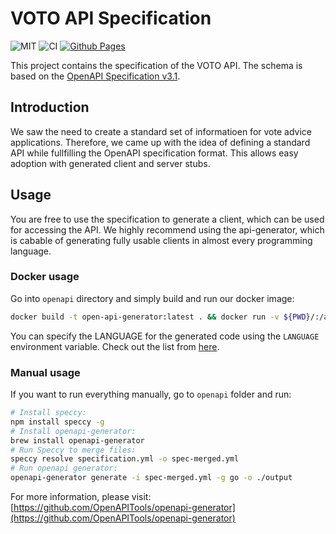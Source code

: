 # VOTO API Specification

![MIT](https://img.shields.io/badge/license-MIT-blue.svg)
![CI](https://github.com/voto-vote/api-specification/workflows/redoc%20gh%20pages/badge.svg)
[![Github Pages](https://img.shields.io/website-up-down-green-red/http/shields.io.svg)](https://voto-vote.github.io/api-specification/)

This project contains the specification of the VOTO API. The schema is based on the [OpenAPI Specification v3.1](https://github.com/OAI/OpenAPI-Specification).

## Introduction

We saw the need to create a standard set of informatioen for vote advice applications. Therefore, we came up with the idea of defining a standard API while fullfilling the OpenAPI specification format. This allows easy adoption with generated client and server stubs.

## Usage

You are free to use the specification to generate a client, which can be used for accessing the API. We highly recommend using the api-generator, which is cabable of generating fully usable clients in almost every programming language.

### Docker usage

Go into `openapi` directory and simply build and run our docker image:

```sh
docker build -t open-api-generator:latest . && docker run -v ${PWD}/:/app/ -e LANGUAGE=go open-api-generator
```

You can specify the LANGUAGE for the generated code using the `LANGUAGE` environment variable. Check out the list from [here](https://openapi-generator.tech/docs/generators/).

### Manual usage

If you want to run everything manually, go to `openapi` folder and run:

```sh
# Install speccy:
npm install speccy -g
# Install openapi-generator:
brew install openapi-generator
# Run Speccy to merge files:
speccy resolve specification.yml -o spec-merged.yml
# Run openapi generator:
openapi-generator generate -i spec-merged.yml -g go -o ./output
```

For more information, please visit: [https://github.com/OpenAPITools/openapi-generator](https://github.com/OpenAPITools/openapi-generator)
